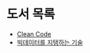 # 도서 목록

- [Clean Code](https://github.com/Proton214/TIL/blob/main/%EB%8F%84%EC%84%9C/Clean%20Code.md)
- [빅데이터를 지탱하는 기술]()